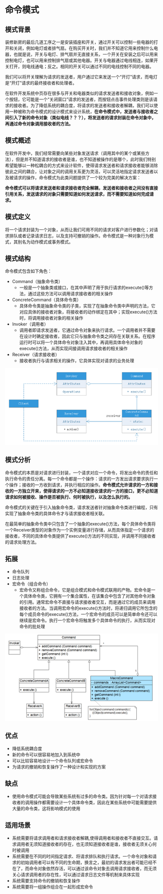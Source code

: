 # 命令模式

## 模式背景
装修新房的最后几道工序之一是安装插座和开关，通过开关可以控制一些电器的打开和关闭，例如电灯或者排气扇。在购买开关时，我们并不知道它用来控制什么电器，也就是说，开关与电灯、排气扇并无直接关系，一个开关在安装之后可以用来控制电灯，也可以用来控制排气扇或其他电器。开关与电器通过电线相连，如果开关打开，则电线通电；反之。相同的开关可以通过不同的电线控制不同的电器。

我们可以将开关理解为请求的发送者，用户通过它来发送一个“开灯”请求，而电灯是“开灯”请求的最终接收者和处理者。

在软件开发系统中页存在很多与开关和电器类似的请求发送者和接收对象，例如一个按钮，它可能是一个“关闭窗口”请求的发送者，而按钮点击事件处理类则是该请求的接收者。为了降低系统的耦合度，将请求的发送者和接收者解耦，我们可以使用一种被称为命令模式的设计模式来设计系统，**在命令模式中，发送者与接收者之间引入了新的命令对象（类似电线？？？），将发送者的请求封装在命令对象中，再通过命令对象调用接收者的方法。**

## 模式概述
在软件开发中，我们经常需要向某些对象发送请求（调用其中的某个或某些方法），但是并不知道请求的接收者是谁，也不知道被操作的是哪个，此时我们特别希望能够以一种松耦合的方式来设计软件，使得请求发送者和请求接收者能够消除彼此之间的耦合，让对象之间的调用关系更为灵活，可以灵活地指定请求发送者以及被请求的操作，命令模式为此类问题提供了一个较为完美的解决方案：

**命令模式可以将请求发送者和请求接收者完全解耦，发送者和接收者之间没有直接引用关系，发送请求的对象只需要知道如何发送请求，而不需要知道如何完成请求。**

## 模式定义
将一个请求封装为一个对象，从而让我们可用不同的请求对客户进行参数化；对请求排队或者记录请求日志，以及支持可撤销的操作。命令模式是一种对象行为模式，其别名为动作模式或事务模式。

## 模式结构
命令模式包含如下角色：
- Command（抽象命令类）
    - 一般是一个抽象类或接口，在其中声明了用于执行请求的execute()等方法，通过这些方法可以调用请求接收者的相关操作
- ConcreteCommand（具体命令类）
    - 具体命令类是抽象命令类的子类，实现了在抽象命令类中声明的方法，它对应具体的接收者对象，将接收者的动作绑定在其中；实现execute()方法时，将调用接收者对象的相关操作
- Invoker（调用者）
    - 调用者即请求发送者，它通过命令对象来执行请求。一个调用者并不需要在设计时确定接收者，因此它只与抽象命令类之间存在关联关系。在程序运行时可以将一个具体命令对象注入其中，再调用具体命令对象的execute()方法，从而实现间接调用请求接收者的相关操作
- Receiver（请求接收者）
    - 接收者执行与请求相关的操作，它具体实现对请求的业务处理

![](command.png)

## 模式分析
命令模式的本质是对请求进行封装，一个请求对应一个命令，将发出命令的责任和执行命令的责任分离。每一个命令都是一个操作：请求的一方发出请求要求执行一个操作；接收的一方收到请求，并执行相应的操作。**命令模式允许请求的一方和接收的一方独立开来，使得请求的一方不必知道接收请求的一方的接口，更不必知道请求如何被接收、操作是否被执行、何时被执行，以及怎么执行的。**

命令模式的关键在于引入抽象命令类，请求发送者针对抽象命令类进行编程，只有实现了抽象命令类的具体命令才与请求接收者相关联。

在最简单的抽象命令类中只包含了一个抽象的execute()方法，每个具体命令类将一个Receiver类型的对象作为一个实例变量进行存储，从而具体指定一个请求的接收者，不同的具体命令类提供了execute()方法的不同实现，并调用不同接收者的请求处理方法。

## 拓展
- 命令队列
- 日志处理
- 宏命令（组合命令）
    - 宏命令又称组合命令，它是组合模式和命令模式联用的产物。宏命令是一个具体命令类，它拥有一个集合属性，在该集合中包含了对其他命令对象的引用。通常宏命令不直接与请求接收者交互，而是通过它的成员来调用接收者的方法。当调用宏命令的execute()方法时，将递归调用它所包含的每个成员命令的execute()方法，一个宏命令的成员可以是简单命令还可以继续是宏命令。执行一个宏命令将触发多个具体命令的执行，从而实现对命令的批处理

![](batch.png)

## 优点
- 降低系统耦合度
- 新的命令可以很容易地加入到系统中
- 可以比较容易地设计一个命令队列或宏命令
- 为请求的撤销和恢复操作了一种设计和实现的方案

## 缺点
- 使用命令模式可能会导致某些系统有过多的命令类。因为针对每一个对请求接收者的调用操作都需要设计一个具体命令类，因此在某些系统中可能需要提供大量的命令类，这将影响模式的使用

## 适用场景
- 系统需要将请求调用者和请求接收者解耦,使得调用者和接收者不直接交互。请求调用者无须知道接收者的存在，也无须知道接收者是谁，接收者无须关心何时被调用
- 系统需要在不同的时间指定请求、将请求排队和执行请求。一个命令对象和请求的初始调用者可以有不同的生命期，换言之，最初的请求发出者可能已经不在了，而命令对象依然存活，可以通过该命令对象去调用请求接收者，而无须关心请求调用者的存在性，可以通过请求日志文件等机制来具体实现
- 系统需要支持命令的撤销和恢复操作
- 系统需要将一组操作组合在一起形成宏命令